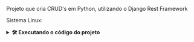 Projeto que cria CRUD's em Python, utilizando o Django Rest Framework

Sistema Linux:

<details>
  <summary><strong>🛠 Executando o código do projeto </strong></summary>
    
1. Clone o repositório
    * `git clone git@github.com:VictorMartinsDuarte/django_rest_api.git`.
    * Entre na pasta do repositório que você acabou de clonar:
    * `cd django_rest_api`

2. Configure o Ambiente Virtual
    * Crie o ambiente, rode dentro da pasta raiz do projeto:
    * `python3 -m venv venv`
    * Ative-o:
    * `source venv/bin/activate`

3. Instalando as dependências
    * `pip install -r requirements.txt`

4. Ajuste os dados de login do MySQL
    * Logue no MySQL com esses dados:
        user = 'root'
        password = '207455'
    OU
    * Modifique usuário e senha dos seguintes arquivos
        para os seus dados que estão logados no MySQL:
    * ./backend/main/setting.py
       * DATABASES
          * default.USER = 'seu_usuario'
          * default.PASSWORD = 'sua_senha'
    * ./backend/main/mysql_db.py
       * mydb
          * user = 'seu_usuario'
          * password = 'sua_senha'

5. Crie e popule o banco de dados
    * Acesse a pasta backend:
    * `cd backend/`
    * Rode o arquivo mysql_db.py:
    * `python main/mysql_db.py`
    * Popule rodando os seguintes comandos em sequência:
    * `python manage.py makemigrations`
    * `python manage.py migrate`
    * `python manage.py loaddata imovel anuncio reserva`

6. Inicie o servidor localmente
    * `python manage.py runserver 8000`

7. Acesse o backend pelo navegador
    * Utilizando os templates do rest_framework:
    * `http://localhost:8000/imoveis/`
    * Rotas possíveis no arquivo 'urls.py' dentro da pasta 'api'
<details>
